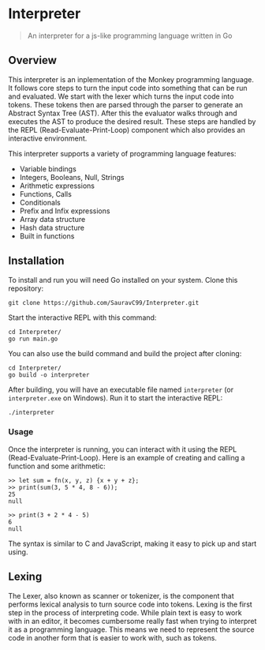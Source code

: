 # Interpreter

> An interpreter for a js-like programming language written in Go 



## Overview

This interpreter is an inplementation of the Monkey programming language.
It follows core steps to turn the input code into something that can be run and evaluated.
We start with the lexer which turns the input code into tokens.
These tokens then are parsed through the parser to generate an Abstract Syntax Tree (AST).
After this the evaluator walks through and executes the AST to produce the desired result.
These steps are handled by the REPL (Read-Evaluate-Print-Loop) component which also provides an interactive environment.

This interpreter supports a variety of programming language features:
- Variable bindings
- Integers, Booleans, Null, Strings
- Arithmetic expressions
- Functions, Calls
- Conditionals
- Prefix and Infix expressions
- Array data structure
- Hash data structure
- Built in functions



## Installation

To install and run you will need Go installed on your system. Clone this repository:
```
git clone https://github.com/SauravC99/Interpreter.git
```
Start the interactive REPL with this command:
```
cd Interpreter/
go run main.go
```
You can also use the build command and build the project after cloning:
```
cd Interpreter/
go build -o interpreter
```
After building, you will have an executable file named `interpreter` (or `interpreter.exe` on Windows). Run it to start the interactive REPL:
```
./interpreter
```


### Usage

Once the interpreter is running, you can interact with it using the REPL (Read-Evaluate-Print-Loop).
Here is an example of creating and calling a function and some arithmetic:
```
>> let sum = fn(x, y, z) {x + y + z};
>> print(sum(3, 5 * 4, 8 - 6));
25
null

>> print(3 + 2 * 4 - 5)
6
null
```
The syntax is similar to C and JavaScript, making it easy to pick up and start using.



## Lexing

The Lexer, also known as scanner or tokenizer, is the component that performs lexical analysis to turn source code into tokens.
Lexing is the first step in the process of interpreting code.
While plain text is easy to work with in an editor, it becomes cumbersome really fast when trying to interpret it as a programming language.
This means we need to represent the source code in another form that is easier to work with, such as tokens.
